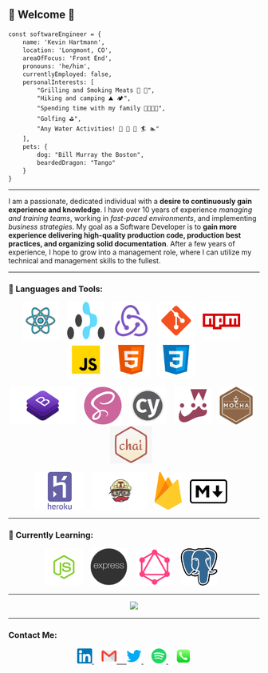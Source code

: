 ## 👋 Welcome 👋
```
const softwareEngineer = {
    name: 'Kevin Hartmann',
    location: 'Longmont, CO',
    areaOfFocus: 'Front End',
    pronouns: 'he/him',
    currentlyEmployed: false,
    personalInterests: [
        "Grilling and Smoking Meats 🍗 🍔",
        "Hiking and camping ⛰️ 🏕",
        "Spending time with my family 👨‍👩‍👧‍👦",
        "Golfing ⛳️",
        "Any Water Activities! 🌊 🎣 🤿 🏄‍ 🏊"
    ],
    pets: {
        dog: "Bill Murray the Boston",
        beardedDragon: "Tango"
    }
}
```
***

I am a passionate, dedicated individual with a **desire to continuously gain experience and knowledge**. I have over 10 years of experience _managing and training teams_, working in _fast-paced environments_, and implementing _business strategies_. My goal as a Software Developer is to **gain more experience delivering high-quality production code, production best practices, and organizing solid documentation**. After a few years of experience, I hope to grow into a management role, where I can utilize my technical and management skills to the fullest.

***

<h3 align="left">🧠 Languages and Tools:</h3>

<p align="center">
<code><img alt='React' height="75" src="https://github.com/chandan-reddy-k/chandan-reddy-k/blob/master/assets/react.png"></code> &nbsp;&nbsp;
<code><img alt='React Router' height="75" width='75' src="/assets/reactrouter.png"></code> &nbsp;&nbsp;
<code><img alt='Redux' height="75" src="https://github.com/chandan-reddy-k/chandan-reddy-k/blob/master/assets/redux.png"></code> &nbsp;&nbsp;
<code><img alt='GIT' height="75" src="https://github.com/chandan-reddy-k/chandan-reddy-k/blob/master/assets/git.png"></code> &nbsp;&nbsp;
<code><img alt='NPM' height="75" src="https://github.com/chandan-reddy-k/chandan-reddy-k/blob/master/assets/npm.png"></code> &nbsp;&nbsp;
<code><img alt='JavaScript' height="75" src="https://github.com/chandan-reddy-k/chandan-reddy-k/blob/master/assets/js.png"></code> &nbsp;&nbsp;
<code><img alt='HTML' height="75" src="https://github.com/chandan-reddy-k/chandan-reddy-k/blob/master/assets/html.png"></code> &nbsp;&nbsp;
<code><img alt='CSS' height="75" src="https://github.com/chandan-reddy-k/chandan-reddy-k/blob/master/assets/css.png"></code>
&nbsp;&nbsp;
</p>
<p align="center">
<code><img alt='bootstrap' height="75" src="/assets/bootstrap.png"></code> &nbsp;&nbsp;
<code><img alt='SASS' height="75" src="/assets/sass.png"></code> &nbsp;&nbsp;
<code><img alt='Cypress.io' height="75" src="/assets/cypress.png"></code> &nbsp;&nbsp;
<code><img alt='Jest' height="75" src="/assets/jest.png"></code> &nbsp;&nbsp;
<code><img alt='Mocha' height="75" src="/assets/mocha.png"></code> &nbsp;&nbsp;
<code><img alt='Chai' height="75" src="/assets/chai.jpg"></code> &nbsp;&nbsp;
</p>
<p align="center">
<code><img alt='Heroku' height="75" src="/assets/heroku.png"></code> &nbsp;&nbsp;
<code><img alt='TravisCI' height="75" src="/assets/travis.png"></code> &nbsp;&nbsp;
<code><img alt='Google Firebase' height="75" src="/assets/firebase.png"></code> &nbsp;&nbsp;
<code><img alt='Markdown' height="75" src="/assets/markdown.png"></code> &nbsp;&nbsp;
</p>

***

<h3 align="left">🌱 Currently Learning:</h3>
<p align="center">
<code><img alt='node.js' height="75" src="/assets/node.png"></code> &nbsp;&nbsp;
<code><img alt='express.js' height="75" src="/assets/express.png"></code> &nbsp;&nbsp;
<code><img alt='graphQL' height="75" src="/assets/graphql.png"></code> &nbsp;&nbsp;
<code><img alt='PostgresSQL' height="75" src="/assets/postgres.png"></code> &nbsp;&nbsp;
</p>

***

<p align="center"> 
  <img src="https://github-readme-stats.vercel.app/api?username=kevinhartmann23&theme=nord&show_icons=true"/>
</p>

***

<h3 align="left">Contact Me:</h3>
<p align="center"> 
  <a href="https://www.linkedin.com/in/kevin-hartmann" target="_blank" rel="noopener noreferrer">
    <img src="https://github.com/chandan-reddy-k/chandan-reddy-k/blob/master/assets/linkedin.svg" width="30px"    alt="LinkedIn">
  </a>
  &nbsp; &nbsp;
  <a href="mailto:kevinhartmann23@gmail.com">
    <img alt='ealt='' mail me!' src="https://github.com/chandan-reddy-k/chandan-reddy-k/blob/master/assets/gmail.svg" width="30px" alt="email"
  </a>
  &nbsp; &nbsp;
  <a href="https://twitter.com/kevinhartmann23" target="_blank" rel="noopener noreferrer">
    <img alt='visit my twitter'src="https://github.com/chandan-reddy-k/chandan-reddy-k/blob/master/assets/twitter.svg" width="30px" alt="Twitter">
  </a>
  &nbsp; &nbsp;
  <a href="https://open.spotify.com/user/kevinhartmann23?si=OuDXJdVIQa2bW0TY9KBw3A&nd=1" target="_blank" rel="noopener noreferrer">
    <img alt='visit my spotify' src="/assets/spotify.png" width="30px"/>
  </a>
   &nbsp; &nbsp;
   <a href="tel:1-203-889-8429">
    <img alt='Call me! 203-889-8429'src="/assets/phone.png" width='30px'/>
  </a>
</p>

<!-- **kevinhartmann23/kevinhartmann23** is a ✨ _special_ ✨ repository because its `README.md` (this file) appears on your GitHub profile. -->
